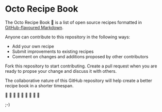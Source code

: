# Octo Recipe Book

The Octo Recipe Book :book: is a list of open source recipes formatted in [GitHub-flavoured Markdown](https://github.com/kaihj/octo-recipes/blob/master/markdown-cheatsheet.pdf).

Anyone can contribute to this repository in the following ways:

- Add your own recipe
- Submit improvements to existing recipes
- Comment on changes and additions proposed by other contributors

Fork this repository to start contributing. Create a pull request when you are ready to propse your change and discuss it with others. 

The collaborative nature of this GitHub repository will help create a better recipe book in a shorter timespan. 

:shaved_ice: :fried_shrimp: :banana: :ice_cream: :cake: :fish_cake: :fries: :pizza: :pineapple:

;-)

